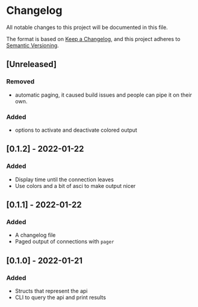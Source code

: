 # Changelog
All notable changes to this project will be documented in this file.

The format is based on [Keep a Changelog](https://keepachangelog.com/en/1.0.0/),
and this project adheres to [Semantic Versioning](https://semver.org/spec/v2.0.0.html).

## [Unreleased]
### Removed
- automatic paging, it caused build issues and people can pipe it on their own.
### Added
- options to activate and deactivate colored output

## [0.1.2] - 2022-01-22
### Added
- Display time until the connection leaves
- Use colors and a bit of asci to make output nicer

## [0.1.1] - 2022-01-22
### Added
- A changelog file
- Paged output of connections with `pager`

## [0.1.0] - 2022-01-21
### Added
- Structs that represent the api
- CLI to query the api and print results
